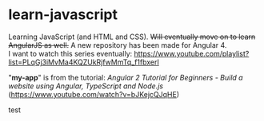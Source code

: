 # learn-javascript
Learning JavaScript (and HTML and CSS). ~~Will eventually move on to learn AngularJS as well.~~ A new repository has been made for Angular 4.  
I want to watch this series eventually: https://www.youtube.com/playlist?list=PLqGj3iMvMa4KQZUkRjfwMmTq_f1fbxerI  

"**my-app**" is from the tutorial: _Angular 2 Tutorial for Beginners - Build a website using Angular, TypeScript and Node.js_  
(https://www.youtube.com/watch?v=bJKejcQJqHE)

test
